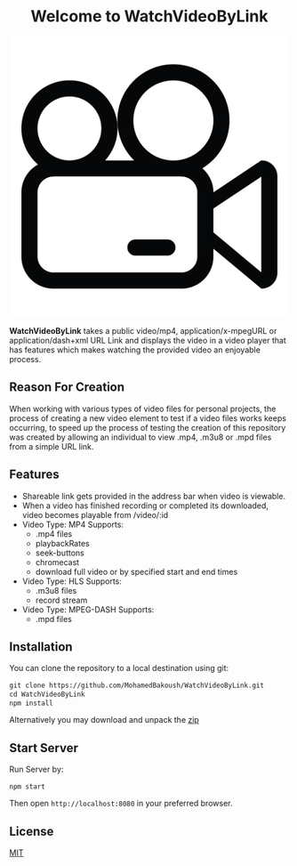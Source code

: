 <h1 align="center">Welcome to WatchVideoByLink</h1>

<p align="center">
  <img src="/client/images/favicon/favicon.png" alt="WatchVideoByLink">
</p>

<p>
  <b>WatchVideoByLink</b> takes a public video/mp4, application/x-mpegURL or application/dash+xml URL Link and displays the video in a video player that has features which makes watching the provided video an enjoyable process.
</p>

## Reason For Creation

When working with various types of video files for personal projects, the process of creating a new video element to test if a video files works keeps occurring, to speed up the process of testing the creation of this repository was created by allowing an individual to view .mp4, .m3u8 or .mpd files from a simple URL link.

## Features
- Shareable link gets provided in the address bar when video is viewable.
- When a video has finished recording or completed its downloaded, video becomes playable from /video/:id 
- Video Type: MP4 Supports:
  - .mp4 files
  - playbackRates
  - seek-buttons
  - chromecast
  - download full video or by specified start and end times
- Video Type: HLS Supports:
  - .m3u8 files
  - record stream
- Video Type: MPEG-DASH Supports:
  - .mpd files


## Installation
You can clone the repository to a local destination using git:
```
git clone https://github.com/MohamedBakoush/WatchVideoByLink.git
cd WatchVideoByLink
npm install
```

Alternatively you may download and unpack the [zip](https://github.com/MohamedBakoush/WatchVideoByLink/archive/master.zip)


## Start Server
Run Server by:

```
npm start
```

Then open `http://localhost:8080` in your preferred browser.

## License

  [MIT](LICENSE)
